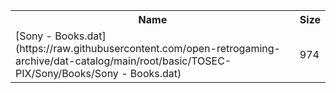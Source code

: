 <table>
<tr><th>Name</th><th>Size</th></tr>
<tr><td>
[Sony - Books.dat](https://raw.githubusercontent.com/open-retrogaming-archive/dat-catalog/main/root/basic/TOSEC-PIX/Sony/Books/Sony - Books.dat)
</td><td>974</td></tr>
</table>
